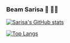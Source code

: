 ### Beam Sarisa  :penguin:	:woman_technologist:

[![Sarisa's GitHub stats](https://github-readme-stats.vercel.app/api?username=srbeam&show_icons=true&theme=slateorange)](https://github.com/anuraghazra/github-readme-stats)


[![Top Langs](https://github-readme-stats.vercel.app/api/top-langs/?username=srbeam&layout=compact&theme=slateorange)](https://github.com/anuraghazra/github-readme-stats)

<!--
**srbeam/srbeam** is a ✨ _special_ ✨ repository because its `README.md` (this file) appears on your GitHub profile.

Here are some ideas to get you started:

- 🔭 I’m currently working on ...
- 🌱 I’m currently learning ...
- 👯 I’m looking to collaborate on ...
- 🤔 I’m looking for help with ...
- 💬 Ask me about ...
- 📫 How to reach me: ...
- 😄 Pronouns: ...
- ⚡ Fun fact: ...
-->
